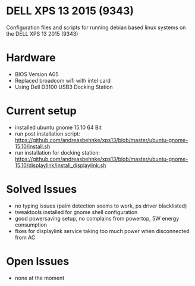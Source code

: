 # DELL XPS 13 2015 (9343)
Configuration files and scripts for running debian based linux systems on the DELL XPS 13 2015 (9343)

# Hardware
- BIOS Version A05
- Replaced broadcom wifi with intel card
- Using Dell D3100 USB3 Docking Station

# Current setup
- installed ubuntu gnome 15.10 64 Bit
- run post installation script: https://github.com/andreasbehnke/xps13/blob/master/ubuntu-gnome-15.10/install.sh
- run installation for docking station: https://github.com/andreasbehnke/xps13/blob/master/ubuntu-gnome-15.10/displaylink/install_displaylink.sh

# Solved Issues
- no typing issues (palm detection seems to work, ps driver blacklisted)
- tweaktools installed for gnome shell configuration
- good powersaving setup, no complains from powertop, 5W energy consumption
- fixes for displaylink service taking too much power when disconnected from AC

# Open Issues
- none at the moment
